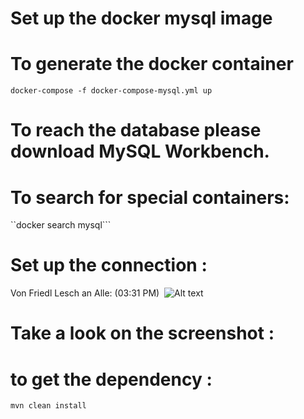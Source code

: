 # Set up the docker mysql image

# To generate  the docker container
    docker-compose -f docker-compose-mysql.yml up
    
# To reach the database please download MySQL Workbench.

# To search for special containers:

``docker search mysql```

# Set up the connection :

Von Friedl Lesch an Alle: (03:31 PM)
 ![Alt text](/Connection_Settings.png?raw=true "Optional Title") 

# Take a look on the screenshot :

# to get the dependency :

`mvn clean install`




